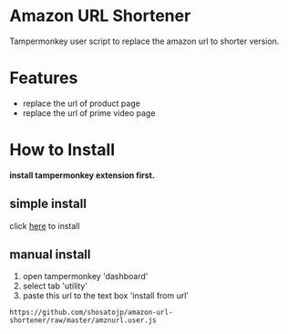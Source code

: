 # Amazon URL Shortener

Tampermonkey user script to replace the amazon url to shorter version.

# Features

- replace the url of product page
- replace the url of prime video page

# How to Install

**install tampermonkey extension first.**

## simple install

click [here](https://github.com/shosatojp/amazon-url-shortener/raw/master/amznurl.user.js) to install


## manual install

1. open tampermonkey 'dashboard'
1. select tab 'utility'
1. paste this url to the text box 'install from url'

```
https://github.com/shosatojp/amazon-url-shortener/raw/master/amznurl.user.js
```
